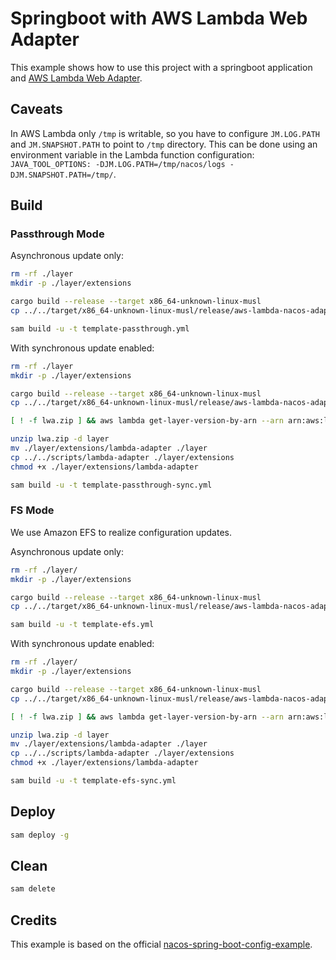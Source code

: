 # Springboot with AWS Lambda Web Adapter

This example shows how to use this project with a springboot application and [AWS Lambda Web Adapter](https://github.com/awslabs/aws-lambda-web-adapter).

## Caveats

In AWS Lambda only `/tmp` is writable, so you have to configure `JM.LOG.PATH` and `JM.SNAPSHOT.PATH` to point to `/tmp` directory. This can be done using an environment variable in the Lambda function configuration: `JAVA_TOOL_OPTIONS: -DJM.LOG.PATH=/tmp/nacos/logs -DJM.SNAPSHOT.PATH=/tmp/`.

## Build

### Passthrough Mode

Asynchronous update only:

```sh
rm -rf ./layer
mkdir -p ./layer/extensions

cargo build --release --target x86_64-unknown-linux-musl
cp ../../target/x86_64-unknown-linux-musl/release/aws-lambda-nacos-adapter ./layer/extensions/

sam build -u -t template-passthrough.yml
```

With synchronous update enabled:

```sh
rm -rf ./layer
mkdir -p ./layer/extensions

cargo build --release --target x86_64-unknown-linux-musl
cp ../../target/x86_64-unknown-linux-musl/release/aws-lambda-nacos-adapter ./layer/extensions/

[ ! -f lwa.zip ] && aws lambda get-layer-version-by-arn --arn arn:aws:lambda:us-east-1:753240598075:layer:LambdaAdapterLayerX86:22 --output json | jq -r '.Content.Location' | xargs curl -o lwa.zip

unzip lwa.zip -d layer
mv ./layer/extensions/lambda-adapter ./layer
cp ../../scripts/lambda-adapter ./layer/extensions
chmod +x ./layer/extensions/lambda-adapter

sam build -u -t template-passthrough-sync.yml
```

### FS Mode

We use Amazon EFS to realize configuration updates.

Asynchronous update only:

```sh
rm -rf ./layer/
mkdir -p ./layer/extensions

cargo build --release --target x86_64-unknown-linux-musl
cp ../../target/x86_64-unknown-linux-musl/release/aws-lambda-nacos-adapter ./layer/extensions/

sam build -u -t template-efs.yml
```

With synchronous update enabled:

```sh
rm -rf ./layer/
mkdir -p ./layer/extensions

cargo build --release --target x86_64-unknown-linux-musl
cp ../../target/x86_64-unknown-linux-musl/release/aws-lambda-nacos-adapter ./layer/extensions/

[ ! -f lwa.zip ] && aws lambda get-layer-version-by-arn --arn arn:aws:lambda:us-east-1:753240598075:layer:LambdaAdapterLayerX86:22 --output json | jq -r '.Content.Location' | xargs curl -o lwa.zip

unzip lwa.zip -d layer
mv ./layer/extensions/lambda-adapter ./layer
cp ../../scripts/lambda-adapter ./layer/extensions
chmod +x ./layer/extensions/lambda-adapter

sam build -u -t template-efs-sync.yml
```

## Deploy

```sh
sam deploy -g
```

## Clean

```sh
sam delete
```

## Credits

This example is based on the official [nacos-spring-boot-config-example](https://github.com/nacos-group/nacos-examples/tree/master/nacos-spring-boot-example/nacos-spring-boot-config-example).
